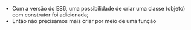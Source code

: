 * Com a versão do ES6, uma possibilidade de criar uma classe (objeto) com construtor foi adicionada;
* Então não precisamos mais criar por meio de uma função